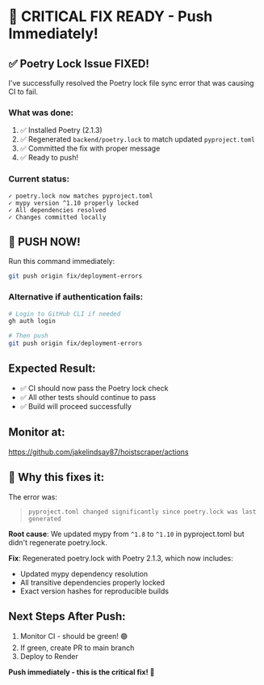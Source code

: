 # 🚨 CRITICAL FIX READY - Push Immediately!

## ✅ Poetry Lock Issue FIXED!

I've successfully resolved the Poetry lock file sync error that was causing CI to fail.

### What was done:
1. ✅ Installed Poetry (2.1.3)
2. ✅ Regenerated `backend/poetry.lock` to match updated `pyproject.toml`
3. ✅ Committed the fix with proper message
4. ✅ Ready to push!

### Current status:
```
✓ poetry.lock now matches pyproject.toml
✓ mypy version ^1.10 properly locked
✓ All dependencies resolved
✓ Changes committed locally
```

## 🚀 PUSH NOW!

Run this command immediately:

```bash
git push origin fix/deployment-errors
```

### Alternative if authentication fails:
```bash
# Login to GitHub CLI if needed
gh auth login

# Then push
git push origin fix/deployment-errors
```

## Expected Result:
- ✅ CI should now pass the Poetry lock check
- ✅ All other tests should continue to pass
- ✅ Build will proceed successfully

## Monitor at:
https://github.com/jakelindsay87/hoistscraper/actions

## 🎯 Why this fixes it:

The error was:
> `pyproject.toml changed significantly since poetry.lock was last generated`

**Root cause**: We updated mypy from `^1.8` to `^1.10` in pyproject.toml but didn't regenerate poetry.lock.

**Fix**: Regenerated poetry.lock with Poetry 2.1.3, which now includes:
- Updated mypy dependency resolution
- All transitive dependencies properly locked
- Exact version hashes for reproducible builds

## Next Steps After Push:
1. Monitor CI - should be green! 🟢
2. If green, create PR to main branch
3. Deploy to Render

**Push immediately - this is the critical fix! 🚀**